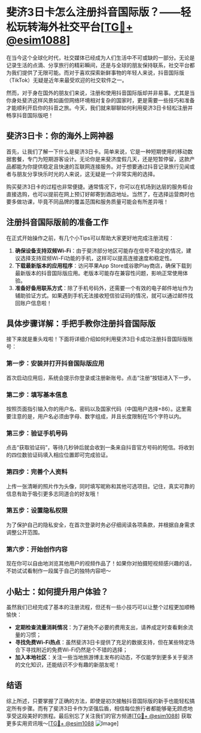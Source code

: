 # 斐济3日卡怎么注册抖音国际版？——轻松玩转海外社交平台[[TG💪+ @esim1088](https://t.me/s/esim1088)]

在当今这个全球化时代，社交媒体已经成为人们生活中不可或缺的一部分。无论是记录生活的点滴、分享旅行的精彩瞬间，还是与全球的朋友保持联系，社交平台都为我们提供了无限可能。而对于喜欢探索新鲜事物的年轻人来说，抖音国际版（TikTok）无疑是近年来最受欢迎的社交软件之一。

然而，对于身在国外的朋友们来说，注册和使用抖音国际版却并非易事。尤其是当你身处斐济这样风景如画但网络环境相对复杂的国家时，更是需要一些技巧和准备才能顺利开启你的抖音之旅。今天，我们就来聊聊如何利用斐济3日卡轻松注册并畅享抖音国际版吧！

## 斐济3日卡：你的海外上网神器

首先，让我们了解一下什么是斐济3日卡。简单来说，它是一种短期使用的移动数据套餐，专门为短期游客设计。无论你是来斐济度假几天，还是短暂停留，这款产品都能为你提供稳定且快速的互联网连接服务。对于想要通过抖音记录旅行见闻或者与朋友分享快乐时光的人来说，这无疑是一个非常实用的选择。

购买斐济3日卡的过程也非常便捷。通常情况下，你可以在机场到达层的服务柜台直接选购，也可以提前在网上预订好邮寄到酒店地址。当然了，在选择运营商时也要多做功课，毕竟不同品牌的覆盖范围和服务质量可能会有所差异哦！

## 注册抖音国际版前的准备工作

在正式开始操作之前，有几个小Tips可以帮助大家更好地完成注册流程：

1. **确保设备支持双频Wi-Fi**：由于斐济部分地区可能存在信号不稳定的情况，建议选择支持双频Wi-Fi功能的手机，这样可以提高连接速度和稳定性。
2. **下载最新版本的应用程序**：访问苹果App Store或谷歌Play商店，确保下载到最新版本的抖音国际版应用。老版本可能存在兼容性问题，影响正常使用体验。
3. **准备好备用联系方式**：除了手机号码外，还需要一个有效的电子邮件地址作为辅助验证方式。如果遇到手机无法接收短信验证码的情况，就可以通过邮件找回账户信息啦！

## 具体步骤详解：手把手教你注册抖音国际版

接下来就是重头戏啦！下面将详细介绍如何利用斐济3日卡成功注册抖音国际版账号：

### 第一步：安装并打开抖音国际版应用
首次启动应用后，系统会提示你登录或注册新账号。点击“注册”按钮进入下一步。

### 第二步：填写基本信息
按照页面指引输入你的用户名、密码以及国家代码（中国用户选择+86）。这里需要注意的是，用户名必须由字母、数字组成，并且长度限制在15个字符以内。

### 第三步：验证手机号码
点击“获取验证码”，等待几秒钟后就会收到一条来自抖音官方号码的短信。将收到的四位数验证码填入相应位置即可完成验证。

### 第四步：完善个人资料
上传一张清晰的照片作为头像，同时填写昵称和其他可选项目。记住，真实可靠的信息有助于吸引更多志同道合的好友哦！

### 第五步：设置隐私权限
为了保护自己的隐私安全，在首次登录时务必仔细阅读各项条款，并根据自身需求调整公开范围。

### 第六步：开始创作内容
现在你可以自由地浏览其他用户的视频作品了！如果你对拍摄短视频感兴趣的话，不妨试试看制作一段属于自己的独特内容吧～

## 小贴士：如何提升用户体验？

虽然我们已经完成了基本的注册流程，但还有一些小技巧可以让整个过程更加顺畅愉快：

- **定期检查流量消耗情况**：为了避免不必要的费用支出，请养成定时查看剩余流量的习惯；
- **寻找免费Wi-Fi热点**：虽然斐济3日卡提供了充足的数据支持，但在某些特定场合下寻找附近的免费Wi-Fi仍然是个不错的选择；
- **加入本地社区**：关注一些当地旅游博主发布的动态，不仅能学到更多关于斐济的文化知识，还能结识不少有趣的新朋友呢！

## 结语

综上所述，只要掌握了正确的方法，即使是初次接触抖音国际版的新手也能轻松搞定所有步骤。而有了斐济3日卡作为坚强后盾，相信每位旅行者都能够毫无顾虑地享受这段美好的旅程。最后别忘了关注我们的官方频道[[TG💪+ @esim1088](https://t.me/s/esim1088)] 获取更多实用资讯哦～[[TG💪+ @esim1088](https://t.me/s/esim1088) ![Image](https://i.postimg.cc/4NQfJmqS/Snipaste-2025-05-13-00-14-12.png)]